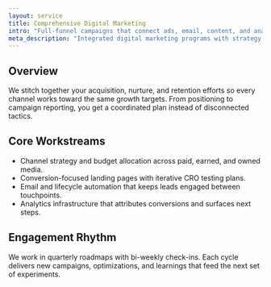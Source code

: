 ```yaml
---
layout: service
title: Comprehensive Digital Marketing
intro: "Full-funnel campaigns that connect ads, email, content, and analytics to revenue."
meta_description: "Integrated digital marketing programs with strategy, execution, and measurement handled end-to-end."
---
```


## Overview

We stitch together your acquisition, nurture, and retention efforts so every channel works toward the same growth targets. From positioning to campaign reporting, you get a coordinated plan instead of disconnected tactics.

## Core Workstreams

- Channel strategy and budget allocation across paid, earned, and owned media.
- Conversion-focused landing pages with iterative CRO testing plans.
- Email and lifecycle automation that keeps leads engaged between touchpoints.
- Analytics infrastructure that attributes conversions and surfaces next steps.

## Engagement Rhythm

We work in quarterly roadmaps with bi-weekly check-ins. Each cycle delivers new campaigns, optimizations, and learnings that feed the next set of experiments.
